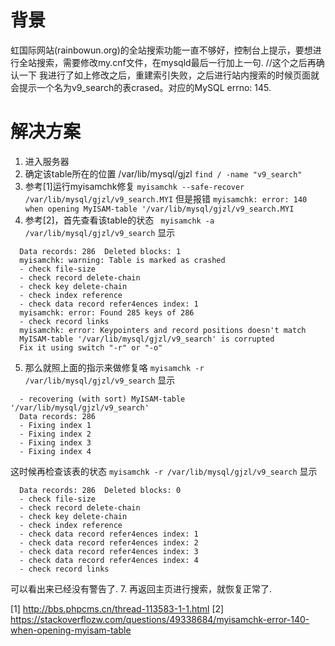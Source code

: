 # 背景
虹国际网站(rainbowun.org)的全站搜索功能一直不够好，控制台上提示，要想进行全站搜索，需要修改my.cnf文件，在mysqld最后一行加上一句.
//这个之后再确认一下
我进行了如上修改之后，重建索引失败，之后进行站内搜索的时候页面就会提示一个名为v9_search的表crased。对应的MySQL errno: 145.

# 解决方案
1. 进入服务器
2. 确定该table所在的位置 /var/lib/mysql/gjzl
` find / -name "v9_search" `
3. 参考[1]运行myisamchk修复
` myisamchk --safe-recover /var/lib/mysql/gjzl/v9_search.MYI `
但是报错
` myisamchk: error: 140 when opening MyISAM-table '/var/lib/mysql/gjzl/v9_search.MYI `
4. 参考[2]，首先查看该table的状态
` myisamchk -a /var/lib/mysql/gjzl/v9_search`
显示
```
  Data records: 286  Deleted blocks: 1
  myisamchk: warning: Table is marked as crashed
  - check file-size
  - check record delete-chain
  - check key delete-chain
  - check index reference
  - check data record refer4ences index: 1
  myisamchk: error: Found 285 keys of 286
  - check record links
  myisamchk: error: Keypointers and record positions doesn't match
  MyISAM-table '/var/lib/mysql/gjzl/v9_search' is corrupted
  Fix it using switch "-r" or "-o"
```
5. 那么就照上面的指示来做修复咯
` myisamchk -r /var/lib/mysql/gjzl/v9_search `
显示
```
  - recovering (with sort) MyISAM-table '/var/lib/mysql/gjzl/v9_search'
  Data records: 286
  - Fixing index 1
  - Fixing index 2
  - Fixing index 3
  - Fixing index 4
```
这时候再检查该表的状态
` myisamchk -r /var/lib/mysql/gjzl/v9_search `
显示
```
  Data records: 286  Deleted blocks: 0
  - check file-size
  - check record delete-chain
  - check key delete-chain
  - check index reference
  - check data record refer4ences index: 1
  - check data record refer4ences index: 2
  - check data record refer4ences index: 3
  - check data record refer4ences index: 4
  - check record links
```
可以看出来已经没有警告了.
7. 再返回主页进行搜索，就恢复正常了.

[1] http://bbs.phpcms.cn/thread-113583-1-1.html
[2] https://stackoverflozw.com/questions/49338684/myisamchk-error-140-when-opening-myisam-table
